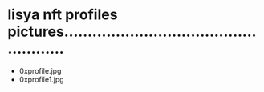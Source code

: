 # lisya nft profiles pictures.....................................................
- 0xprofile.jpg
- 0xprofile1.jpg
